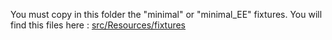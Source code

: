 You must copy in this folder the "minimal" or "minimal_EE" fixtures.
You will find this files here : [src/Resources/fixtures](../../../../../../../src/Resources/fixtures)
